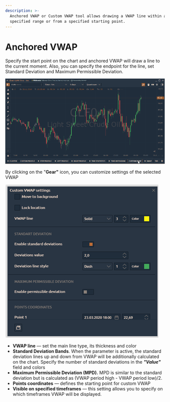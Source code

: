 ```yaml
---
description: >-
  Anchored VWAP or Custom VWAP tool allows drawing a VWAP line within a
  specified range or from a specified starting point.
---
```


# Anchored VWAP

Specify the start point on the chart and anchored VWAP will draw a line to the current moment. Also, you can specify the endpoint for the line, set Standard Deviation and Maximum Permissible Deviation.

![](../../.gitbook/assets/anchored-vwap.gif)

By clicking on the "**Gear"** icon, you can customize settings of the selected VWAP

![Custom VWAP settings](../../.gitbook/assets/custom-vwap-settings.png)

* **VWAP line** — set the main line type, its thickness and color
* **Standard Deviation Bands**. When the parameter is active, the standard deviation lines up and down from VWAP will be additionally calculated on the chart. Specify the number of standard deviations in the _**"Value"**_ field and colors
* **Maximum Permissible Deviation \(MPD\).** MPD is similar to the standard deviation but is calculated as \(VWAP period high - VWAP period low\)/2.
* **Points coordinates** — defines the starting point for custom VWAP
* **Visible on specified timeframes** — this setting allows you to specify on which timeframes VWAP will be displayed.

